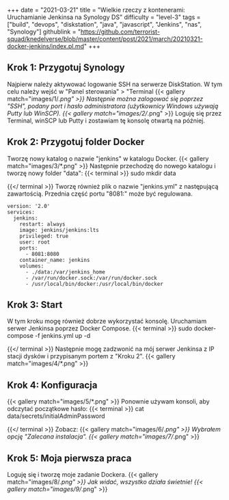 +++
date = "2021-03-21"
title = "Wielkie rzeczy z kontenerami: Uruchamianie Jenkinsa na Synology DS"
difficulty = "level-3"
tags = ["build", "devops", "diskstation", "java", "javascript", "Jenkins", "nas", "Synology"]
githublink = "https://github.com/terrorist-squad/knedelverse/blob/master/content/post/2021/march/20210321-docker-jenkins/index.pl.md"
+++

## Krok 1: Przygotuj Synology
Najpierw należy aktywować logowanie SSH na serwerze DiskStation. W tym celu należy wejść w "Panel sterowania" > "Terminal
{{< gallery match="images/1/*.png" >}}
Następnie można zalogować się poprzez "SSH", podany port i hasło administratora (użytkownicy Windows używają Putty lub WinSCP).
{{< gallery match="images/2/*.png" >}}
Loguję się przez Terminal, winSCP lub Putty i zostawiam tę konsolę otwartą na później.
## Krok 2: Przygotuj folder Docker
Tworzę nowy katalog o nazwie "jenkins" w katalogu Docker.
{{< gallery match="images/3/*.png" >}}
Następnie przechodzę do nowego katalogu i tworzę nowy folder "data":
{{< terminal >}}
sudo mkdir data

{{</ terminal >}}
Tworzę również plik o nazwie "jenkins.yml" z następującą zawartością. Przednia część portu "8081:" może być regulowana.
```
version: '2.0'
services:
  jenkins:
    restart: always
    image: jenkins/jenkins:lts
    privileged: true
    user: root
    ports:
      - 8081:8080
    container_name: jenkins
    volumes:
      - ./data:/var/jenkins_home
      - /var/run/docker.sock:/var/run/docker.sock
      - /usr/local/bin/docker:/usr/local/bin/docker

```

## Krok 3: Start
W tym kroku mogę również dobrze wykorzystać konsolę. Uruchamiam serwer Jenkinsa poprzez Docker Compose.
{{< terminal >}}
sudo docker-compose -f jenkins.yml up -d

{{</ terminal >}}
Następnie mogę zadzwonić na mój serwer Jenkinsa z IP stacji dysków i przypisanym portem z "Kroku 2".
{{< gallery match="images/4/*.png" >}}

## Krok 4: Konfiguracja

{{< gallery match="images/5/*.png" >}}
Ponownie używam konsoli, aby odczytać początkowe hasło:
{{< terminal >}}
cat data/secrets/initialAdminPassword

{{</ terminal >}}
Zobacz:
{{< gallery match="images/6/*.png" >}}
Wybrałem opcję "Zalecana instalacja".
{{< gallery match="images/7/*.png" >}}

## Krok 5: Moja pierwsza praca
Loguję się i tworzę moje zadanie Dockera.
{{< gallery match="images/8/*.png" >}}
Jak widać, wszystko działa świetnie!
{{< gallery match="images/9/*.png" >}}